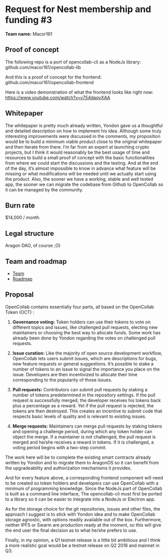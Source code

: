 # Request for Nest membership and funding #3

**Team name:** Macor161

## Proof of concept

The following repo is a port of opencollab-cli as a NodeJs library:
github.com/macor161/opencollab-lib

And this is a proof of concept for the frontend: 
github.com/macor161/opencollab-frontend

Here is a video demonstration of what the frontend looks like right now:
https://www.youtube.com/watch?v=v754daqvXAA


## Whitepaper

The whitepaper is pretty much already written, Yondon gave us a thoughtful and detailed description on how to implement his idea. Although some truly interesting improvements were discussed in the comments, my proposition would be to build a minimum viable product close to the original whitepaper and then iterate from there. I’m far from an expert at launching crypto projects, but I think it would reasonably be the best usage of time and resources to build a small proof of concept with the basic functionalities from where we could start the discussions and the testing. And at the end of the day, it’s almost impossible to know in advance what feature will be missing or what modifications will be needed until we actually start using the product. Also, the sooner we have a working, stable and well tested app, the sooner we can migrate the codebase from Github to OpenCollab so it can be managed by the community.


## Burn rate

$14,000 / month.


## Legal structure

Aragon DAO, of course ;O)


## Team and roadmap

- [Team](./team.md)
- [Roadmap](./roadmap.md)

## Proposal

OpenCollab contains essentially four parts, all based on the OpenCollab Token (OCT) : 

1. **Governance voting:** Token holders can use their tokens to vote on different topics and issues, like challenged pull requests, electing new maintainers or choosing the best way to allocate funds. Some work has already been done by Yondon regarding the votes on challenged pull requests.  

2. **Issue curation:** Like the majority of open source development workflow, OpenCollab lets users submit issues, which are descriptions for bugs, new feature requests or general suggestions. It’s possible to stake a number of tokens to an issue to signal the importance you place on the issue. Developers are then incentivized to allocate their time corresponding to the popularity of those issues. 

3. **Pull requests:** Contributors can submit pull requests by staking a number of tokens predetermined in the repository settings. If the pull request is successfully merged, the developer receives his tokens back plus a percentage as a reward. Yet if the pull request is rejected, the tokens are then destroyed­. This creates an incentive to submit code that respects basic levels of quality and is relevant to existing issues.

4. **Merge requests:** Maintainers can merge pull requests by staking tokens and opening a challenge period, during which any token holder can object the merge. If a maintainer is not challenged, the pull request is merged and he/she receives a reward in tokens. If it is challenged, a voting period begins with a two-step commit.


The work here will be to complete the existing smart contracts already written by Yondon and to migrate them to AragonOS so it can benefit from the upgradeability and authorization mechanisms it provides.


And for every feature above, a corresponding frontend component will need to be created so token holders and developers can use OpenCollab with a minimum of programming knowledge. Since the NodeJs part of OpenCollab is built as a command line interface, The opencollab-cli must first be ported to a library so it can be easier to integrate into a NodeJs or Electron app.

As for the storage choice for the git repositories, issues and other files, the approach I suggest is to stick with Yondon idea and to make OpenCollab storage agnostic, with options readily available out of the box. Furthermore, neither IPFS or Swarm are production ready at the moment, so this will give the end user the final decision as to what he/she prefers to use. 

Finally, in my opinion, a Q1 testnet release is a little bit ambitious and I think a more realistic goal would be a testnet release on Q2 2018 and mainnet in Q3.
